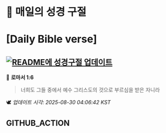 # 🙏 매일의 성경 구절
# [Daily Bible verse]
## [![README에 성경구절 업데이트](https://github.com/DONGSUKA/first_test/actions/workflows/update-readme-bible.yml/badge.svg)](https://github.com/DONGSUKA/first_test/actions/workflows/update-readme-bible.yml)
<!-- START_BIBLE_VERSE -->
📖 **로마서 1:6**
> 너희도 그들 중에서 예수 그리스도의 것으로 부르심을 받은 자니라

🕊️ _업데이트 시각: 2025-08-30 04:06:42 KST_
  <!-- END_BIBLE_VERSE -->
## GITHUB_ACTION
